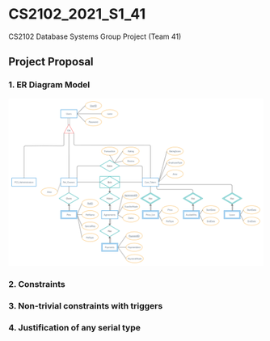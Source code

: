# CS2102_2021_S1_41
CS2102 Database Systems Group Project (Team 41)
## Project Proposal
### 1. ER Diagram Model
![ER Diagram](docs/images/ER_Diagram_Project.jpg)

### 2. Constraints

### 3. Non-trivial constraints with triggers

### 4. Justification of any serial type
